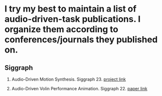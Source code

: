 # I try my best to maintain a list of audio-driven-task publications. I organize them according to conferences/journals they published on.

## Siggraph

1. Audio-Driven Motion Synthesis. Siggraph 23. [project link](https://www.speech.kth.se/research/listen-denoise-action/)

2. Audio-Driven Volin Performance Animation. Siggraph 22. [paper link](https://dl.acm.org/doi/10.1145/3532719.3543240)

   
